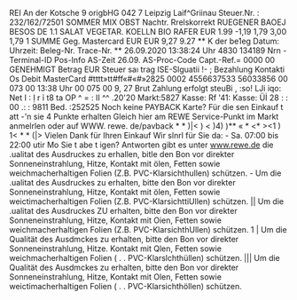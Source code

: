 REI An der Kotsche 9 origbHG 042 7 Leipzig Laif^Griinau Steuer.Nr. : 232/162/72501 SOMMER MIX OBST Nachtr. Rrelskorrekt RUEGENER BAOEJ BESOS DE 1.1 SALAT VEGETAR. KOELLN BIO RAFER EUR 1.99 -1,19 1,79 3,00 1,79 1 SUMME Geg. Mastercard EUR EUR 9,27 9.27 ** K der be1eg Datum: Uhrzeit: Beleg-Nr. Trace-Nr. ** 26.09.2020 13:38:24 Uhr 4830 134189 Nrn - Terminal-ID Pos-Info AS-Zeit 26.09. AS-Proc-Code Capt.-Ref.= 0000 00 GENEHMIGT Betrag EUR Steuer saı trag ISE-Slguatii !- ; Bezahlung Kontakti Os Debit MasterCard #tttt»tt#ff«#«#»2825 0002 4556637533 56033856 00 073 00 13:38 Uhr 00 075 00 9, 27 Brut Zahlung erfolgt steuBi , :so! LJi iqo: Net I : Ị r ỉ t8 ta OP ^ = : II ^^ .20'20 Markt:5827 Kasse: Rf '41: Kasse: Üİ 28 : : 00 .: : 9811 Bed. :252525 Noch keine PAYBACK Karte? Für die sen Einkauf t att -'n sie 4 Punkte erhalten Gleich hier am REWE Service-Punkt im Markt anmelrlen oder auf WWW. rewe. de/pavback * * )|< ) < )4) )** « * <* ><1 ) 1< * * (|> Vielen Dank für Ihren Einkauf Wir slnrl für Sie da: - Sa. 07:00 bis 22:00 utir Mo Sie t abe t igen? Antworten gibt es unter www.rewe.de die .ualitat des Ausdruckes zu erhallen, bitle den Bon vor direkter Sonneneinstrahlung, Hitze, Kontakt mit ölen, Fetten sowie weichmacherhaltigen Folien (Z.B. PVC-Klarsichthullen) schützen. - Um die .ualitat des Ausdruckes zu erhalten, bitte den Bon vor direkter Sonneneinstrahlung, Hitze, Kontakt mit ölen, Fetten sowie weictimacherhaltigen Folien (Z.B. PVC-KlarsichttiUllen) schützen. || Um die .ualitat des Ausdruckes ZU erhalten, bitte den Bon vor direkter Sonneneinstrahlung, Hitze, Kontakt mit Oien, Fetten sowie weichmacherhaltigen Folien (Z.B. PVC-KlarsichthUllen) schützen. 1 | Um die Qualität des Ausdmckes zu erhalten, bitte den Bon vor direkter Sonneneinstrahlung, Hitze. Kontakt mit Qlen, Fetten sowie weichmacherhaltigen Folien ( . . PVC-Klarslchthüllen) schützen. ||| Um die Qualität des Ausdmckes zu erhalten, bitte den Bon vor direkter Sonneneinstrahlung, Hitze, Kontakt mit Olen, Fetten sowie weictimacherhaltigen Folien ( . . PVC-Klarsichthöllen) schützen.